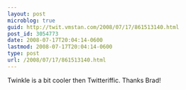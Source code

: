 ```yaml
---
layout: post
microblog: true
guid: http://twit.vmstan.com/2008/07/17/861513140.html
post_id: 3054773
date: 2008-07-17T20:04:14-0600
lastmod: 2008-07-17T20:04:14-0600
type: post
url: /2008/07/17/861513140.html
---
```

Twinkle is a bit cooler then Twitteriffic. Thanks Brad!
